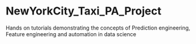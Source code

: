 # NewYorkCity_Taxi_PA_Project
Hands on tutorials demonstrating the concepts of Prediction engineering, Feature engineering and automation in data science
